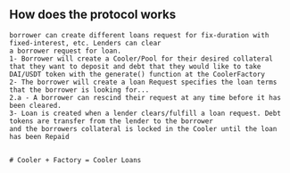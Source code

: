 ## How does the protocol works
    borrower can create different loans request for fix-duration with fixed-interest, etc. Lenders can clear 
    a borrower request for loan.
    1- Borrower will create a Cooler/Pool for their desired collateral that they want to deposit and debt that they would like to take DAI/USDT token with the generate() function at the CoolerFactory
    2- The borrower will create a loan Request specifies the loan terms that the borrower is looking for...
    2.a - A borrower can rescind their request at any time before it has been cleared.
    3- Loan is created when a lender clears/fulfill a loan request. Debt tokens are transfer from the lender to the borrower
    and the borrowers collateral is locked in the Cooler until the loan has been Repaid
    

    # Cooler + Factory = Cooler Loans
    
